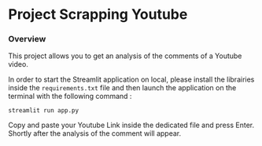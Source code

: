# Project Scrapping Youtube

### Overview

This project allows you to get an analysis of the comments of a Youtube video.

In order to start the Streamlit application on local, please install the librairies inside the ```requirements.txt``` file and then launch the application on the terminal with the following command :

```streamlit run app.py```

Copy and paste your Youtube Link inside the dedicated file and press Enter. Shortly after the analysis of the comment will appear.
